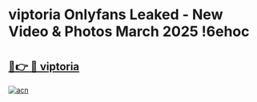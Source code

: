 # viptoria Onlyfans Leaked - New Video & Photos March 2025 !6ehoc

# <h2><a href="https://flkxom.iuczelnia.edu.pl?title=viptoria&ref=6ehoc">🔗👉 🔴 viptoria</a></h2>

[![acn](https://github.com/user-attachments/assets/0f9c940e-d8b0-45ae-aac7-cd30a18b3e1c)](https://flkxom.iuczelnia.edu.pl?title=viptoria&ref=6ehoc)

